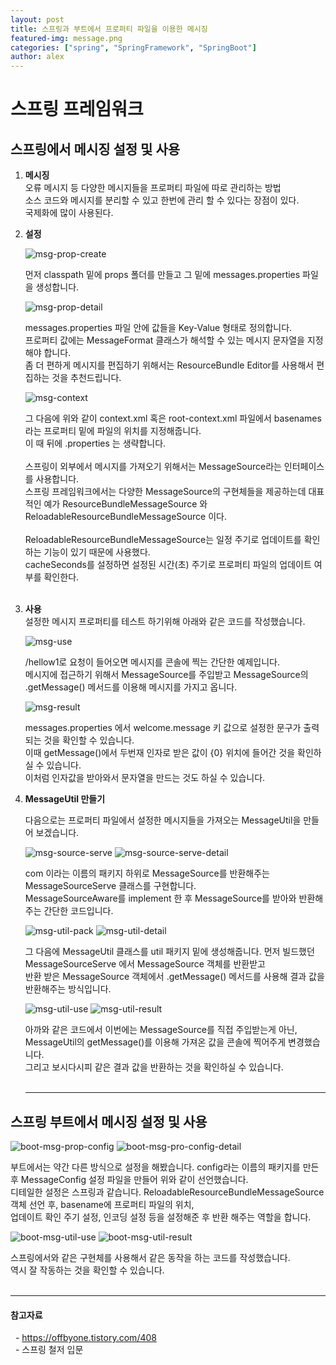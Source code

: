 ```yaml
---
layout: post
title: 스프링과 부트에서 프로퍼티 파일을 이용한 메시징
featured-img: message.png
categories: ["spring", "SpringFramework", "SpringBoot"]
author: alex
---
```


# 스프링 프레임워크

## 스프링에서 메시징 설정 및 사용

1. **메시징** <br>
   오류 메시지 등 다양한 메시지들을 프로퍼티 파일에 따로 관리하는 방법 <br>
   소스 코드와 메시지를 분리할 수 있고 한번에 관리 할 수 있다는 장점이 있다. <br>
   국제화에 많이 사용된다. <br>

2. **설정** <br>

   ![msg-prop-create](../image/alex/2021-07-02/message-props.PNG)

   먼저 classpath 밑에 props 폴더를 만들고 그 밑에 messages.properties 파일을 생성합니다. <br>

   ![msg-prop-detail](../image/alex/2021-07-02/msg-prop-detail.PNG)

   messages.properties 파일 안에 값들을 Key-Value 형태로 정의합니다. <br>
   프로퍼티 값에는 MessageFormat 클래스가 해석할 수 있는 메시지 문자열을 지정해야 합니다. <br>
   좀 더 편하게 메시지를 편집하기 위해서는 ResourceBundle Editor를 사용해서 편집하는 것을 추천드립니다. <br>

   ![msg-context](../image/alex/2021-07-02/msg-context.PNG)

   그 다음에 위와 같이 context.xml 혹은 root-context.xml 파일에서 basenames라는 프로퍼티 밑에 파일의 위치를 지정해줍니다. <br>
   이 때 뒤에 .properties 는 생략합니다. <br>
   <br>
   스프링이 외부에서 메시지를 가져오기 위해서는 MessageSource라는 인터페이스를 사용합니다. <br>
   스프링 프레임워크에서는 다양한 MessageSource의 구현체들을 제공하는데 대표적인 예가 ResourceBundleMessageSource 와
   ReloadableResourceBundleMessageSource 이다. <br>
   <br>
   ReloadableResourceBundleMessageSource는 일정 주기로 업데이트를 확인하는 기능이 있기 때문에 사용했다. <br>
   cacheSeconds를 설정하면 설정된 시간(초) 주기로 프로퍼티 파일의 업데이트 여부를 확인한다. <br><br>

3. **사용** <br>
   설정한 메시지 프로퍼티를 테스트 하기위해 아래와 같은 코드를 작성했습니다. <br>

   ![msg-use](../image/alex/2021-07-02/msg-use.PNG)

   /hellow1로 요청이 들어오면 메시지를 콘솔에 찍는 간단한 예제입니다. <br>
   메시지에 접근하기 위해서 MessageSource를 주입받고 MessageSource의 .getMessage() 메서드를 이용해
   메시지를 가지고 옵니다. <br>

   ![msg-result](../image/alex/2021-07-02/msg-result.PNG)

   messages.properties 에서 welcome.message 키 값으로 설정한 문구가 출력되는 것을 확인할 수 있습니다. <br>
   이때 getMessage()에서 두번재 인자로 받은 값이 {0} 위치에 들어간 것을 확인하실 수 있습니다. <br>
   이처럼 인자값을 받아와서 문자열을 만드는 것도 하실 수 있습니다. <br>

4. **MessageUtil 만들기** <br>

   다음으로는 프로퍼티 파일에서 설정한 메시지들을 가져오는 MessageUtil을 만들어 보겠습니다. <br>

   ![msg-source-serve](../image/alex/2021-07-02/msg-source-serve.PNG)
   ![msg-source-serve-detail](../image/alex/2021-07-02/msg-source-serve-detail.PNG)

   com 이라는 이름의 패키지 하위로 MessageSource를 반환해주는 MessageSourceServe 클래스를 구현합니다. <br>
   MessageSourceAware를 implement 한 후 MessageSource를 받아와 반환해 주는 간단한 코드입니다. <br>

   ![msg-util-pack](../image/alex/2021-07-02/msg-util.PNG)
   ![msg-util-detail](../image/alex/2021-07-02/msg-util-detail.PNG)

   그 다음에 MessageUtil 클래스를 util 패키지 밑에 생성해줍니다. 먼저 빌드했던 MessageSourceServe 에서 MessageSource 객체를 반환받고 <br>
   반환 받은 MessageSource 객체에서 .getMessage() 메서드를 사용해 결과 값을 반환해주는 방식입니다.<br>

   ![msg-util-use](../image/alex/2021-07-02/msg-util-use.PNG)
   ![msg-util-result](../image/alex/2021-07-02/msg-util-result.PNG)

   아까와 같은 코드에서 이번에는 MessageSource를 직접 주입받는게 아닌, MessageUtil의 getMessage()를 이용해 가져온 값을 콘솔에 찍어주게 변경했습니다. <br>
   그리고 보시다시피 같은 결과 값을 반환하는 것을 확인하실 수 있습니다.<br><br>

   ***

## 스프링 부트에서 메시징 설정 및 사용

![boot-msg-prop-config](../image/alex/2021-07-02/boot-msg-prop-config.PNG)
![boot-msg-pro-config-detail](../image/alex/2021-07-02/boot-msg-prop-config-detail.PNG)

부트에서는 약간 다른 방식으로 설정을 해봤습니다. config라는 이름의 패키지를 만든 후 MessageConfig 설정 파일을 만들어 위와 같이 선언했습니다.<br>
디테일한 설정은 스프링과 같습니다. ReloadableResourceBundleMessageSource 객체 선언 후, basename에 프로퍼티 파일의 위치, <br>
업데이트 확인 주기 설정, 인코딩 설정 등을 설정해준 후 반환 해주는 역할을 합니다. <br>

![boot-msg-util-use](../image/alex/2021-07-02/boot-msg-util-use.PNG)
![boot-msg-util-result](../image/alex/2021-07-02/boot-msg-util-result.PNG)

스프링에서와 같은 구현체를 사용해서 같은 동작을 하는 코드를 작성했습니다. <br>
역시 잘 작동하는 것을 확인할 수 있습니다. <br><br>

---

#### 참고자료

&nbsp; - https://offbyone.tistory.com/408 <br>
&nbsp; - 스프링 철저 입문 <br>
